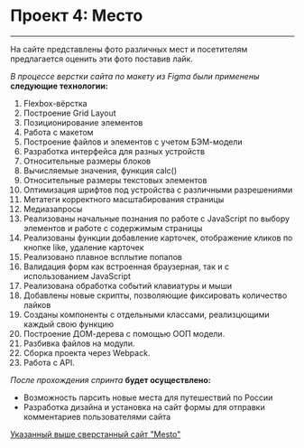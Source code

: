 # Проект 4: Место
__________________ 
 
 
  На сайте представлены фото различных мест и посетителям предлагается оценить эти фото поставив лайк. 
 
*В процессе верстки сайта по макету из Figma были применены* __следующие технологии:__ 
 
1. Flexbox-вёрстка
2. Построение Grid Layout
3. Позиционирование элементов
4. Работа с макетом
5. Построение файлов и элементов с учетом БЭМ-модели
6. Разработка интерфейса для разных устройств
7. Относительные размеры блоков
8. Вычисляемые значения, функция calc()
9. Относительные размеры текстовых элементов
10. Оптимизация шрифтов под устройства с различными разрешениями
11. Метатеги корректного масштабирования страницы
12. Медиазапросы
13. Реализованы начальные познания по работе с JavaScript по выбору элементов и работе с содержимым страницы
14. Реализованы функции добавление карточек, отображение кликов по кнопке like, удаление карточек
15. Реализовано плавное всплытие попапов
16. Валидация форм как встроенная браузерная, так и с использованием JavaScript
17. Реализована обработка событий клавиатуры и мыши
18. Добавлены новые скрипты, позволяющие фиксировать количество лайков
19. Созданы компоненты с отдельными классами, реализцющими каждый свою функцию
20. Построение ДОМ-дерева с помощью ООП модели.
21. Разбивка файлов на модули.
22. Сборка проекта через Webpack.
23. Работа с API.
 
  _После прохождения спринта_ **будет осуществлено:** 
 
* Возможность парсить новые места для путешествий по России
* Разработка дизайна и установка на сайт формы для отправки комментариев пользователями сайта 
 
[Указанный выше сверстанный сайт "Mesto"](https://valeriyvstolyar.github.io/mesto/) 
